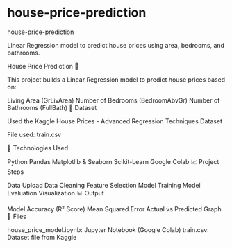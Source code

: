 # house-price-prediction
house-price-prediction

Linear Regression model to predict house prices using area, bedrooms, and bathrooms.

House Price Prediction 🏡

This project builds a Linear Regression model to predict house prices based on:

Living Area (GrLivArea)
Number of Bedrooms (BedroomAbvGr)
Number of Bathrooms (FullBath)
📂 Dataset

Used the Kaggle House Prices - Advanced Regression Techniques Dataset

File used: train.csv

📌 Technologies Used

Python
Pandas
Matplotlib & Seaborn
Scikit-Learn
Google Colab
📈 Project Steps

Data Upload
Data Cleaning
Feature Selection
Model Training
Model Evaluation
Visualization
📊 Output

Model Accuracy (R² Score)
Mean Squared Error
Actual vs Predicted Graph
📁 Files

house_price_model.ipynb: Jupyter Notebook (Google Colab)
train.csv: Dataset file from Kaggle
